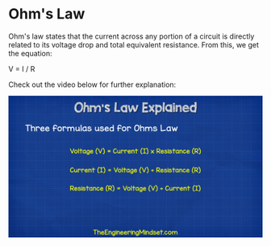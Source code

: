 # Ohm's Law

Ohm's law states that the current across any portion of a circuit is directly related to its voltage drop and total equivalent resistance. From this, we get the equation:

V = I / R

Check out the video below for further explanation:

[![Link to Ohm's law video](/assets/general_knowledge/ohms_law.png)](https://www.youtube.com/watch?v=HsLLq6Rm5tU)
